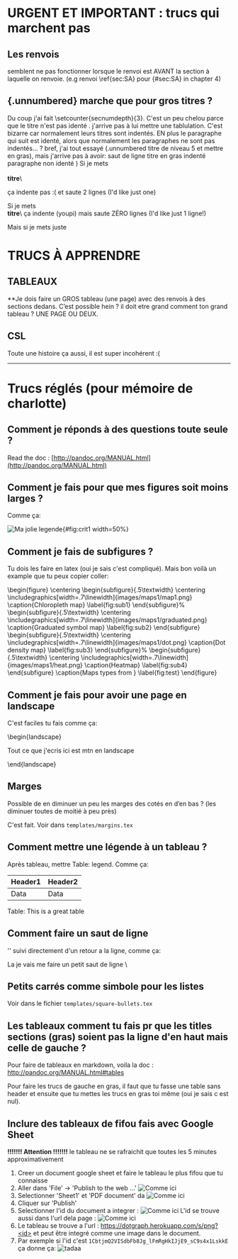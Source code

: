# URGENT ET IMPORTANT : trucs qui marchent pas

## Les renvois
semblent ne pas fonctionner lorsque le renvoi est AVANT la section à laquelle on renvoie. (e.g renvoi \ref{sec:SA} pour {#sec:SA} in chapter 4)

## {.unnumbered} marche que pour gros titres ?
Du coup j'ai fait \setcounter{secnumdepth}{3}. C'est un peu chelou parce que le titre n'est pas identé . j'arrive pas à lui mettre une tablulation. C'est bizarre car normalement leurs titres sont indentés. EN plus le paragraphe qui suit est identé, alors que normalement les paragraphes ne sont pas indentés... ?
bref, j'ai tout essayé (.unnumbered titre de niveau 5 et mettre en gras), mais j'arrive pas à avoir:
saut de ligne
titre en gras indenté
paragraphe non identé
)
Si  je mets \
\
**titre**\

ça indente pas :( et saute 2 lignes (I'd like just one)

Si je mets \
**titre**\ 
ça indente (youpi) mais saute ZÉRO lignes (I'd like just 1 ligne!)

Mais si je mets juste

# TRUCS À APPRENDRE

## TABLEAUX

**Je dois faire un GROS tableau (une page) avec des renvois à des sections dedans. C’est possible hein ?
il doit etre grand comment ton grand tableau ? UNE PAGE OU DEUX. 

## CSL
Toute une histoire ça aussi, il est super incohérent :(

-------------

# Trucs réglés (pour mémoire de charlotte)

## Comment je réponds à des questions toute seule ?
Read the doc : [http://pandoc.org/MANUAL.html](http://pandoc.org/MANUAL.html)

## Comment je fais pour que mes figures soit moins larges ?

Comme ça:

![Ma jolie legende](images/criterias.png){#fig:crit1 width=50%}

## Comment je fais de subfigures ?
Tu dois les faire en latex (oui je sais c'est compliqué). Mais bon voilà un example que tu peux copier coller:

\begin{figure}
\centering
\begin{subfigure}{.5\textwidth}
  \centering
  \includegraphics[width=.7\linewidth]{images/maps1/map1.png}
  \caption{Chloropleth map}
  \label{fig:sub1}
\end{subfigure}%
\begin{subfigure}{.5\textwidth}
  \centering
  \includegraphics[width=.7\linewidth]{images/maps1/graduated.png}
  \caption{Graduated symbol map}
  \label{fig:sub2}
\end{subfigure}
\begin{subfigure}{.5\textwidth}
  \centering
  \includegraphics[width=.7\linewidth]{images/maps1/dot.png}
  \caption{Dot density map}
  \label{fig:sub3}
\end{subfigure}%
\begin{subfigure}{.5\textwidth}
  \centering
  \includegraphics[width=.7\linewidth]{images/maps1/heat.png}
  \caption{Heatmap}
  \label{fig:sub4}
\end{subfigure}
\caption{Maps types from }
\label{fig:test}
\end{figure}

## Comment je fais pour avoir une page en landscape

C'est faciles tu fais comme ça:

\begin{landscape}

Tout ce que j'ecris ici est mtn en landscape

\end{landscape}

## Marges
Possible de en diminuer un peu les marges des cotés en d’en bas ? (les diminuer toutes de moitié à peu près)

C'est fait. Voir dans `templates/margins.tex`

## Comment mettre une légende à un tableau ? 

Après tableau, mettre Table: legend. Comme ça:

| Header1 | Header2 |
| ------- | ------- |
| Data    | Data    |

Table: This is a great table


## Comment faire un saut de ligne

'\' suivi directement d'un retour a la ligne, comme ça:

La je vais me faire un petit saut de ligne \

## Petits carrés comme simbole pour les listes

Voir dans le fichier `templates/square-bullets.tex`


## Les tableaux comment tu fais pr que les titles sections (gras) soient pas la ligne d'en haut mais celle de gauche ? 
Pour faire de tableaux en markdown, voila la doc : http://pandoc.org/MANUAL.html#tables

Pour faire les trucs de gauche en gras, il faut que tu fasse une table sans header
et ensuite que tu mettes les trucs en gras toi même (oui je sais c est nul).

## Inclure des tableaux de fifou fais avec Google Sheet
**!!!!!!! Attention !!!!!!!** le tableau ne se rafraichit que toutes les 5 minutes approximativement 

1. Creer un document google sheet et faire le tableau le plus fifou que tu connaisse
2. Aller dans 'File' -> 'Publish to the web ...' ![Comme ici](images/damien-publish-to-web.png)
3. Selectionner 'Sheet1' et 'PDF document' da ![Comme ici](images/damien-sheet1-pdf.png)
4. Cliquer sur 'Publish'
5. Selectionner l'id du document a integrer : ![Comme ici](images/damien-id1.png)
   L'id se trouve aussi dans l'url dela page :  ![Comme ici](images/damien-id2.png)
6. Le tableau se trouve a l'url : https://dotgraph.herokuapp.com/s/png?<id> et peut être integré comme une image dans le document.
7. Par exemple si l'id c'est `1CbtjmQ2VISdbFb8Jg_lFmRgHkIJjE9_sC9s4x1LskkE` ça donne ça:
  ![tadaa](https://dotgraph.herokuapp.com/s/png?1CbtjmQ2VISdbFb8Jg_lFmRgHkIJjE9_sC9s4x1LskkE)